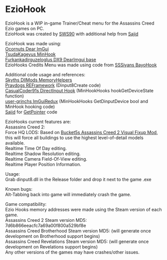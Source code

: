 # EzioHook
EzioHook is a WIP in-game Trainer/Cheat menu for the Assassins Creed Ezio games on PC.  
EzioHook was created by [SWS90](https://github.com/SWS90) with additional help from [Sajid](https://github.com/Sajidur78)  

EzioHook was made using:  
[Ocornuts Dear ImGui](https://github.com/ocornut/imgui)  
[TsudaKageyus MinHook](https://github.com/TsudaKageyu/minhook")  
[Furkankadirguzeloglus DX9 DearImgui base](https://github.com/furkankadirguzeloglu/ImGuiHook-DirectX9)    
EzioHooks Credits Menu was made using code from [SSSiyans BayoHook](https://github.com/SSSiyan/BayoHook)    

Additional code usage and references:  
[Skyths DllMods MemoryHelpers](https://github.com/blueskythlikesclouds/DllMods/blob/3407e53ea9c0cd8dac513d8dab07a283cc932a88/Dependencies/Helpers.h")  
[Praydogs REFramework](https://github.com/praydog/REFramework) (Dinput8Create code)   
[CasualCoder91s DirectInput Hook](https://github.com/CasualCoder91/DirectInputYT) (MinHookHooks hookGetDeviceState function)  
[user-grinchs ImGuiRedux](https://github.com/user-grinch/ImGuiRedux) (MinHookHooks GetDinputDevice bool and MinHook hooking code)  
[Sajid](https://github.com/Sajidur78) for [GetPointer](https://github.com/thesupersonic16/HedgeModManager/blob/rewrite/HedgeModManager/Resources/MemoryService.cs#L58) code   

EzioHooks current features are:  
Assassins Creed 2:  
Force HQ LODS: Based on [Bucket5s Assassins Creed 2 Visual Fixup Mod](https://www.moddb.com/mods/assassins-creed-2-visual-fixup-mod), this will force all buildings to use the highest level-of-detail models available.  
Realtime Time Of Day editing.  
Realtime Shadow Resolution editing.  
Realtime Camera Field-Of-View editing.  
Realtime Player Position Information.  

Usage:  
Grab dinput8.dll in the Release folder and drop it next to the game .exe  

Known bugs:  
Alt-Tabbing back into game will immediately crash the game.

Game compatibility:  
Ezio Hooks memory addresses were made using the Steam version of each game.     
Assassins Creed 2 Steam version MD5: 7d6b866eeacfc7a69a00f800a529bf8e  
Assassins Creed Brotherhood Steam version MD5: (will generate once development on Brotherhood support begins)  
Assassins Creed Revelations Steam version MD5: (will generate once development on Revelations support begins)  
Any other versions of the games may have crashes/other issues.  
